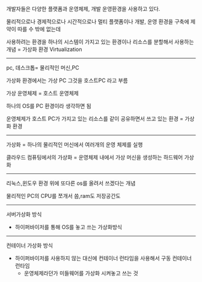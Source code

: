 <p>개발자들은 다양한 플랫폼과 운영체제, 개발 운영환경을 사용하고 있다.</p>
<p>물리적으로나 경제적으로나 시간적으로나 
멀티 플랫폼이나 개발, 운영 환경을 구축에 제약이 따를 수 밖에 없는데</p>
<p>사용하려는 환경을 하나의 시스템이 가지고 있는 환경이나 리소스를 분할해서 사용하는 개념 = 가상화 환경 Virtualization</p>
<hr />
<p>pc, 데스크톱= 물리적인 머신,PC</p>
<p>가상화 환경에서는 가상 PC 그것을 호스트PC 라고 부름</p>
<p>가상 운영체제 = 호스트 운영체제</p>
<p>하나의 OS를 PC 환경이라 생각하면 됨</p>
<p>운영체제가 호스트 PC가 가지고 있는 리소스를 같이 공유하면서 쓰고 있는 환경 = 가상화 환경</p>
<hr />
<p>가상화
= 하나의 물리적인 머신에서 여러개의 운영 체제를 실행</p>
<p>클라우드 컴퓨팅에서의 가상화
= 운영체제 내에서 가상 머신을 생성하는 하드웨어 가상화</p>
<hr />
<p>리눅스,윈도우 환경 위에 또다른 os를 올려서 쓰겠다는 개념</p>
<p>물리적인 PC의 CPU를 쪼개서 씀,ram도 저장공간도</p>
<hr />
<p>서버가상화 방식</p>
<ul>
<li>하이퍼바이저를 통해 OS를 놓고 쓰는 가상화방식</li>
</ul>
<hr />
<p>컨테이너 가상화 방식</p>
<ul>
<li>하이퍼바이저를 사용하지 않는 대신에 컨테이너 런타임을 사용해서
구동
컨테이너 런타임<ul>
<li>운영체제라던가 미들웨어를 가상화 시켜놓고 쓰는 것</li>
</ul>
</li>
</ul>
